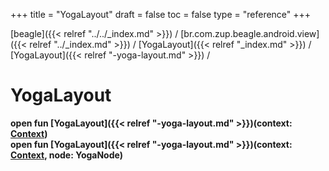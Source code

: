 +++
title = "YogaLayout"
draft = false
toc = false
type = "reference"
+++

[beagle]({{< relref "../../_index.md" >}}) / [br.com.zup.beagle.android.view]({{< relref "../_index.md" >}}) / [YogaLayout]({{< relref "_index.md" >}}) / [YogaLayout]({{< relref "-yoga-layout.md" >}}) / 



# YogaLayout  
  
<b><b>open fun [YogaLayout]({{< relref "-yoga-layout.md" >}})(context: [Context](https://developer.android.com/reference/kotlin/android/content/Context.html))</b></b>  
<b><b>open fun [YogaLayout]({{< relref "-yoga-layout.md" >}})(context: [Context](https://developer.android.com/reference/kotlin/android/content/Context.html), node: YogaNode)</b></b>  



